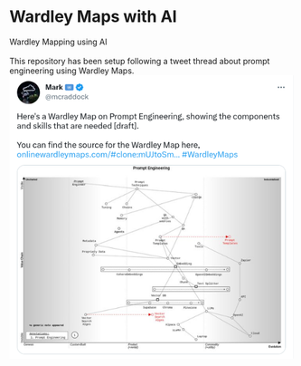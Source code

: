 # Wardley Maps with AI
Wardley Mapping using AI\
\
This repository has been setup following a tweet thread about prompt engineering using Wardley Maps.\
![alt text](prompt-engineering-wardley.png "Tweet")
